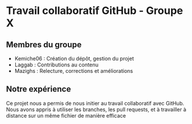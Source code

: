 # Travail collaboratif GitHub - Groupe X

## Membres du groupe
- Kemiche06 : Création du dépôt, gestion du projet
- Laggab : Contributions au contenu
- Mazighs : Relecture, corrections et améliorations

## Notre expérience
Ce projet nous a permis de nous initier au travail collaboratif avec GitHub.
Nous avons appris à utiliser les branches, les pull requests, et à travailler à distance sur un même fichier de manière efficace
